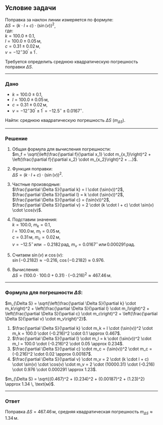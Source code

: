 ## Условие задачи

Поправка за наклон линии измеряется по формуле:  
$\Delta S = (k \cdot l + c) \cdot (\sin(v))^2$,  
где:  
$k = 100.0 \pm 0.1$,  
$l = 100.0 \pm 0.05 \, \text{м}$,  
$c = 0.31 \pm 0.02 \, \text{м}$,  
$v = -12^\circ 30^\prime \pm 1^\prime$.  

Требуется определить среднюю квадратическую погрешность поправки $\Delta S$.

---

### Дано

- $k = 100.0 \pm 0.1$,  
- $l = 100.0 \pm 0.05 \, \text{м}$,  
- $c = 0.31 \pm 0.02 \, \text{м}$,  
- $v = -12^\circ 30^\prime \pm 1^\prime = -12.5^\circ \pm 0.0167^\circ$.  

Найти: среднюю квадратическую погрешность $\Delta S$ ($m_{\Delta S}$).

---

### Решение

1. Общая формула для вычисления погрешности:  
$m_f = \sqrt{\left(\frac{\partial f}{\partial x_1} \cdot m_{x_1}\right)^2 + \left(\frac{\partial f}{\partial x_2} \cdot m_{x_2}\right)^2 + ...}$.

2. Функция поправки:  
$\Delta S = (k \cdot l + c) \cdot (\sin(v))^2$.

3. Частные производные:  
$\frac{\partial \Delta S}{\partial k} = l \cdot (\sin(v))^2$,  
$\frac{\partial \Delta S}{\partial l} = k \cdot (\sin(v))^2$,  
$\frac{\partial \Delta S}{\partial c} = (\sin(v))^2$,  
$\frac{\partial \Delta S}{\partial v} = 2 \cdot (k \cdot l + c) \cdot \sin(v) \cdot \cos(v)$.

4. Подставим значения:  
$k = 100.0$, $m_k = 0.1$,  
$l = 100.0 \, \text{м}$, $m_l = 0.05 \, \text{м}$,  
$c = 0.31 \, \text{м}$, $m_c = 0.02 \, \text{м}$,  
$v = -12.5^\circ \, \text{или} \, -0.2182 \, \text{рад}$, $m_v = 0.0167^\circ \, \text{или} \, 0.000291 \, \text{рад}$.

5. Считаем $\sin(v)$ и $\cos(v)$:  
$\sin(-0.2182) \approx -0.216$, $\cos(-0.2182) \approx 0.976$.

6. Вычисления:  
$\Delta S = (100.0 \cdot 100.0 + 0.31) \cdot (-0.216)^2 \approx 467.46 \, \text{м}$.  

---

### Формула для погрешности $\Delta S$:
$m_{\Delta S} = \sqrt{\left(\frac{\partial \Delta S}{\partial k} \cdot m_k\right)^2 + \left(\frac{\partial \Delta S}{\partial l} \cdot m_l\right)^2 + \left(\frac{\partial \Delta S}{\partial c} \cdot m_c\right)^2 + \left(\frac{\partial \Delta S}{\partial v} \cdot m_v\right)^2}$.

1. $\frac{\partial \Delta S}{\partial k} \cdot m_k = l \cdot (\sin(v))^2 \cdot m_k = 100.0 \cdot (-0.216)^2 \cdot 0.1 \approx 0.467$.
2. $\frac{\partial \Delta S}{\partial l} \cdot m_l = k \cdot (\sin(v))^2 \cdot m_l = 100.0 \cdot (-0.216)^2 \cdot 0.05 \approx 0.234$.
3. $\frac{\partial \Delta S}{\partial c} \cdot m_c = (\sin(v))^2 \cdot m_c = (-0.216)^2 \cdot 0.02 \approx 0.00187$.
4. $\frac{\partial \Delta S}{\partial v} \cdot m_v = 2 \cdot (k \cdot l + c) \cdot \sin(v) \cdot \cos(v) \cdot m_v = 2 \cdot (10000.31) \cdot (-0.216) \cdot 0.976 \cdot 0.000291 \approx 1.23$.

$m_{\Delta S} = \sqrt{(0.467)^2 + (0.234)^2 + (0.00187)^2 + (1.23)^2} \approx 1.34 \, \text{м}$.

---

### Ответ

Поправка $\Delta S = 467.46 \, \text{м}$, средняя квадратическая погрешность $m_{\Delta S} \approx 1.34 \, \text{м}$.
